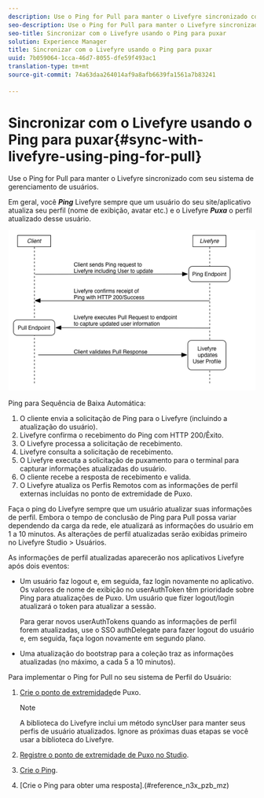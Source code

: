 ```yaml
---
description: Use o Ping for Pull para manter o Livefyre sincronizado com seu sistema de gerenciamento de usuários.
seo-description: Use o Ping for Pull para manter o Livefyre sincronizado com seu sistema de gerenciamento de usuários.
seo-title: Sincronizar com o Livefyre usando o Ping para puxar
solution: Experience Manager
title: Sincronizar com o Livefyre usando o Ping para puxar
uuid: 7b059064-1cca-46d7-8055-dfe59f493ac1
translation-type: tm+mt
source-git-commit: 74a63daa264014af9a8afb6639fa1561a7b83241

---
```



# Sincronizar com o Livefyre usando o Ping para puxar{#sync-with-livefyre-using-ping-for-pull}

Use o Ping for Pull para manter o Livefyre sincronizado com seu sistema de gerenciamento de usuários.

Em geral, você ***Ping*** Livefyre sempre que um usuário do seu site/aplicativo atualiza seu perfil (nome de exibição, avatar etc.) e o Livefyre ***Puxa*** o perfil atualizado desse usuário.

![](assets/Ping-for-Pull.png)

Ping para Sequência de Baixa Automática:

1. O cliente envia a solicitação de Ping para o Livefyre (incluindo a atualização do usuário).
1. Livefyre confirma o recebimento do Ping com HTTP 200/Êxito.
1. O Livefyre processa a solicitação de recebimento.
1. Livefyre consulta a solicitação de recebimento.
1. O Livefyre executa a solicitação de puxamento para o terminal para capturar informações atualizadas do usuário.
1. O cliente recebe a resposta de recebimento e valida.
1. O Livefyre atualiza os Perfis Remotos com as informações de perfil externas incluídas no ponto de extremidade de Puxo.

Faça o ping do Livefyre sempre que um usuário atualizar suas informações de perfil. Embora o tempo de conclusão de Ping para Pull possa variar dependendo da carga da rede, ele atualizará as informações do usuário em 1 a 10 minutos. As alterações de perfil atualizadas serão exibidas primeiro no Livefyre Studio &gt; Usuários.

As informações de perfil atualizadas aparecerão nos aplicativos Livefyre após dois eventos:

* Um usuário faz logout e, em seguida, faz login novamente no aplicativo. Os valores de nome de exibição no userAuthToken têm prioridade sobre Ping para atualizações de Puxo. Um usuário que fizer logout/login atualizará o token para atualizar a sessão.

   Para gerar novos userAuthTokens quando as informações de perfil forem atualizadas, use o SSO authDelegate para fazer logout do usuário e, em seguida, faça logon novamente em segundo plano.

* Uma atualização do bootstrap para a coleção traz as informações atualizadas (no máximo, a cada 5 a 10 minutos).

Para implementar o Ping for Pull no seu sistema de Perfil do Usuário:

1. [Crie o ponto de extremidade](#t_build_the_pull_endpoint)de Puxo.

   >[!NOTE]
   >
   >A biblioteca do Livefyre inclui um método syncUser para manter seus perfis de usuário atualizados. Ignore as próximas duas etapas se você usar a biblioteca do Livefyre.

1. [Registre o ponto de extremidade de Puxo no Studio](#register_the_endpoint_with_studio).
1. [Crie o Ping](#t_build_the_ping).
1. [Crie o Ping para obter uma resposta].(#reference_n3x_pzb_mz)
